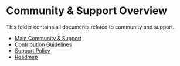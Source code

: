 # Community & Support Overview

This folder contains all documents related to community and support.

- [Main Community & Support](../community_support.md)
- [Contribution Guidelines](contribution_guidelines.md)
- [Support Policy](support_policy.md)
- [Roadmap](roadmap.md)
